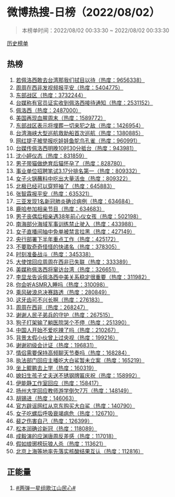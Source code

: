 <h1>
微博热搜-日榜（2022/08/02）
</h1>
<blockquote>
<p>
本榜单时间：2022/08/02 00:33:30 ~ 2022/08/02 00:33:30
</p>
</blockquote>
<p>
<a href="https://github.com/daifee/weibo-hot-search/tree/main/archives/daily">历史榜单</a>
</p>
<h2>
热榜
</h2>
<ol>

<li>
<a href="https://s.weibo.com/weibo?q=%23%E8%8B%A5%E4%BD%A9%E6%B4%9B%E8%A5%BF%E6%95%A2%E5%8E%BB%E5%8F%B0%E6%B9%BE%E9%82%A3%E6%88%91%E4%BB%AC%E6%8B%AD%E7%9B%AE%E4%BB%A5%E5%BE%85%23" target="weibo">
若佩洛西敢去台湾那我们拭目以待（热度：9656338）
</a>
</li>

<li>
<a href="https://s.weibo.com/weibo?q=%23%E5%91%A8%E5%91%A8%E5%9C%A8%E8%A5%BF%E9%9D%9E%E5%8F%91%E8%A7%86%E9%A2%91%E6%8A%A5%E5%B9%B3%E5%AE%89%23" target="weibo">
周周在西非发视频报平安（热度：5404775）
</a>
</li>

<li>
<a href="https://s.weibo.com/weibo?q=%23%E4%B8%9C%E9%83%A8%E6%88%98%E5%8C%BA%23" target="weibo">
东部战区（热度：3732244）
</a>
</li>

<li>
<a href="https://s.weibo.com/weibo?q=%23%E5%8F%B0%E5%AA%92%E7%A7%B0%E6%9C%89%E5%AE%98%E5%91%98%E8%AF%81%E5%AE%9E%E6%94%B6%E5%88%B0%E4%BD%A9%E6%B4%9B%E8%A5%BF%E6%8E%A5%E5%BE%85%E9%80%9A%E7%9F%A5%23" target="weibo">
台媒称有官员证实收到佩洛西接待通知（热度：2531152）
</a>
</li>

<li>
<a href="https://s.weibo.com/weibo?q=%23%E4%BD%A9%E6%B4%9B%E8%A5%BF%23" target="weibo">
佩洛西（热度：2487000）
</a>
</li>

<li>
<a href="https://s.weibo.com/weibo?q=%23%E7%BE%8E%E5%9B%BD%E5%86%8D%E7%8E%B0%E8%A1%80%E8%85%A5%E5%91%A8%E6%9C%AB%23" target="weibo">
美国再现血腥周末（热度：1589772）
</a>
</li>

<li>
<a href="https://s.weibo.com/weibo?q=%23%E4%B8%9C%E9%83%A8%E6%88%98%E5%8C%BA%E8%A1%A8%E7%A4%BA%E5%B0%86%E5%9F%8B%E8%91%AC%E4%B8%80%E5%88%87%E6%9D%A5%E7%8A%AF%E4%B9%8B%E6%95%8C%23" target="weibo">
东部战区表示将埋葬一切来犯之敌（热度：1426954）
</a>
</li>

<li>
<a href="https://s.weibo.com/weibo?q=%23%E5%8F%B0%E6%B9%BE%E6%B5%B7%E5%B3%A1%E5%A4%A7%E5%9E%8B%E5%B7%A1%E8%88%AA%E6%95%91%E5%8A%A9%E8%88%B9%E9%A6%96%E6%AC%A1%E5%B7%A1%E8%88%AA%23" target="weibo">
台湾海峡大型巡航救助船首次巡航（热度：1380885）
</a>
</li>

<li>
<a href="https://s.weibo.com/weibo?q=%23%E7%BD%91%E7%BA%A2%E6%8F%90%E5%AD%90%E8%A2%AB%E4%B8%BE%E6%8A%A5%E5%90%83%E5%A8%83%E5%A8%83%E9%B1%BC%E9%B8%B5%E9%B8%9F%E5%AD%94%E9%9B%80%23" target="weibo">
网红提子被举报吃娃娃鱼鸵鸟孔雀（热度：960991）
</a>
</li>

<li>
<a href="https://s.weibo.com/weibo?q=%23%E5%8F%B0%E5%AA%92%E4%BC%A0%E4%BD%A9%E6%B4%9B%E8%A5%BF%E6%98%8E%E6%99%9A10%E6%97%B630%E5%88%86%E6%8A%B5%E5%8F%B0%23" target="weibo">
台媒传佩洛西明晚10时30分抵台（热度：943981）
</a>
</li>

<li>
<a href="https://s.weibo.com/weibo?q=%23%E6%B2%88%E5%B0%8F%E5%A9%B7%E4%BB%AA%E6%80%81%23" target="weibo">
沈小婷仪态（热度：831859）
</a>
</li>

<li>
<a href="https://s.weibo.com/weibo?q=%23%E7%94%B7%E5%AD%90%E5%B8%A6%E7%8C%AB%E5%81%9A%E7%BB%9D%E8%82%B2%E5%90%8E%E7%8C%AB%E6%80%80%E5%AD%95%E4%BA%86%23" target="weibo">
男子带猫做绝育后猫怀孕了（热度：828780）
</a>
</li>

<li>
<a href="https://s.weibo.com/weibo?q=%23%E4%BA%8B%E4%B8%9A%E5%8D%95%E4%BD%8D%E6%8B%9B%E8%81%98%E7%AC%94%E8%AF%953.17%E5%88%86%E6%8E%92%E5%90%8D%E7%AC%AC%E4%B8%80%23" target="weibo">
事业单位招聘笔试3.17分排名第一（热度：809332）
</a>
</li>

<li>
<a href="https://s.weibo.com/weibo?q=%23%E5%A5%B3%E5%AD%90%E7%81%AB%E9%94%85%E8%98%B8%E6%96%99%E4%B8%AD%E5%90%83%E5%87%BA%E5%A4%A7%E9%87%8F%E6%B4%BB%E8%99%AB%23" target="weibo">
女子火锅蘸料中吃出大量活虫（热度：809322）
</a>
</li>

<li>
<a href="https://s.weibo.com/weibo?q=%23%E5%8C%97%E6%9E%81%E5%B7%B2%E7%BB%8F%E5%8F%AF%E4%BB%A5%E7%A9%BF%E7%9F%AD%E8%A2%96%E4%BA%86%23" target="weibo">
北极已经可以穿短袖了（热度：645883）
</a>
</li>

<li>
<a href="https://s.weibo.com/weibo?q=%23%E5%BC%A0%E6%99%BA%E9%9C%96%E6%8A%A5%E5%B9%B3%E5%AE%89%23" target="weibo">
张智霖报平安（热度：635321）
</a>
</li>

<li>
<a href="https://s.weibo.com/weibo?q=%23%E4%B8%89%E4%BA%9A%E5%8F%91%E7%8E%B01%E5%90%8D%E6%96%B0%E5%86%A0%E8%82%BA%E7%82%8E%E7%A1%AE%E8%AF%8A%E7%97%85%E4%BE%8B%23" target="weibo">
三亚发现1名新冠肺炎确诊病例（热度：634684）
</a>
</li>

<li>
<a href="https://s.weibo.com/weibo?q=%23%E9%B9%BF%E5%93%88%E5%8F%82%E5%8A%A0%E7%9B%B8%E4%BA%B2%E8%8A%82%E7%9B%AE%23" target="weibo">
鹿哈参加相亲节目（热度：634683）
</a>
</li>

<li>
<a href="https://s.weibo.com/weibo?q=%23%E7%94%B7%E5%AD%90%E4%B8%A7%E5%81%B6%E5%90%8E%E7%9B%B8%E4%BA%B2%E9%81%8738%E5%B9%B4%E5%89%8D%E5%BF%83%E4%BB%AA%E5%A5%B3%E5%AD%A9%23" target="weibo">
男子丧偶后相亲遇38年前心仪女孩（热度：502198）
</a>
</li>

<li>
<a href="https://s.weibo.com/weibo?q=%23%E5%8D%97%E6%B5%B7%E9%83%A8%E5%88%86%E6%B5%B7%E5%9F%9F%E5%86%9B%E4%BA%8B%E8%AE%AD%E7%BB%83%E7%A6%81%E6%AD%A2%E9%A9%B6%E5%85%A5%23" target="weibo">
南海部分海域军事训练禁止驶入（热度：433988）
</a>
</li>

<li>
<a href="https://s.weibo.com/weibo?q=%23%E5%A5%B3%E5%AD%90%E7%9B%B4%E6%92%AD%E9%97%B4%E6%8A%BD%E4%B8%AD%E5%85%8D%E5%8D%95%E8%A2%AB%E7%A6%81%E8%A8%80%E6%8B%89%E9%BB%91%23" target="weibo">
女子直播间抽中免单被禁言拉黑（热度：427149）
</a>
</li>

<li>
<a href="https://s.weibo.com/weibo?q=%23%E5%A4%AE%E8%A1%8C%E9%83%A8%E7%BD%B2%E4%B8%8B%E5%8D%8A%E5%B9%B4%E9%87%8D%E7%82%B9%E5%B7%A5%E4%BD%9C%23" target="weibo">
央行部署下半年重点工作（热度：425172）
</a>
</li>

<li>
<a href="https://s.weibo.com/weibo?q=%23%E4%B8%8D%E8%A6%81%E5%8F%96%E5%A5%87%E5%A5%87%E6%80%AA%E6%80%AA%E7%9A%84%E5%BF%AB%E9%80%92%E5%90%8D%23" target="weibo">
不要取奇奇怪怪的快递名（热度：378305）
</a>
</li>

<li>
<a href="https://s.weibo.com/weibo?q=%23%E6%97%B6%E5%88%BB%E5%87%86%E5%A4%87%E6%88%98%E6%96%97%23" target="weibo">
时刻准备战斗（热度：345338）
</a>
</li>

<li>
<a href="https://s.weibo.com/weibo?q=%23%E5%A4%A7%E4%BD%BF%E9%A6%86%E5%9B%9E%E5%BA%94%E5%91%A8%E5%91%A8%E5%9C%A8%E8%A5%BF%E9%9D%9E%E5%B7%B2%E5%A4%B1%E8%81%94%23" target="weibo">
大使馆回应周周在西非已失联（热度：333389）
</a>
</li>

<li>
<a href="https://s.weibo.com/weibo?q=%23%E7%BE%8E%E5%AA%92%E7%A7%B0%E4%BD%A9%E6%B4%9B%E8%A5%BF%E5%B0%86%E7%AA%9C%E8%AE%BF%E5%8F%B0%E6%B9%BE%23" target="weibo">
美媒称佩洛西将窜访台湾（热度：326651）
</a>
</li>

<li>
<a href="https://s.weibo.com/weibo?q=%23%E6%9D%8E%E6%98%BE%E9%BE%99%E5%91%8A%E8%AF%89%E4%BD%A9%E6%B4%9B%E8%A5%BF%E4%B8%AD%E7%BE%8E%E5%85%B3%E7%B3%BB%E7%A8%B3%E5%AE%9A%E5%BE%88%E9%87%8D%E8%A6%81%23" target="weibo">
李显龙告诉佩洛西中美关系稳定很重要（热度：311982）
</a>
</li>

<li>
<a href="https://s.weibo.com/weibo?q=%23%E4%BD%A0%E4%BC%9A%E5%90%ACASMR%E5%85%A5%E7%9D%A1%E5%90%97%23" target="weibo">
你会听ASMR入睡吗（热度：310098）
</a>
</li>

<li>
<a href="https://s.weibo.com/weibo?q=%23%E4%B9%98%E9%A3%8E%E7%A0%B4%E6%B5%AA%E6%80%BB%E5%86%B3%E8%B5%9B%E8%B7%AF%E9%80%8F%23" target="weibo">
乘风破浪总决赛路透（热度：280849）
</a>
</li>

<li>
<a href="https://s.weibo.com/weibo?q=%23%E8%BF%99%E7%89%99%E9%BD%BF%E5%8F%AF%E4%B8%8D%E5%85%B4%E9%95%BF%E5%95%8A%23" target="weibo">
这牙齿可不兴长啊（热度：276183）
</a>
</li>

<li>
<a href="https://s.weibo.com/weibo?q=%23%E5%91%A8%E5%91%A8%E5%9C%A8%E8%A5%BF%E9%9D%9E%23" target="weibo">
周周在西非（热度：268247）
</a>
</li>

<li>
<a href="https://s.weibo.com/weibo?q=%23%E8%B0%A2%E8%B0%A2%E4%BA%BA%E6%B0%91%E5%AD%90%E5%BC%9F%E5%85%B5%E7%9A%84%E5%AE%88%E6%8A%A4%23" target="weibo">
谢谢人民子弟兵的守护（热度：267515）
</a>
</li>

<li>
<a href="https://s.weibo.com/weibo?q=%23%E7%8B%97%E5%AD%90%E6%89%93%E6%9E%B6%E8%BE%93%E4%BA%86%E8%BA%BA%E5%8C%BB%E9%99%A2%E5%93%AD%E4%B8%AA%E4%B8%8D%E5%81%9C%23" target="weibo">
狗子打架输了躺医院哭个不停（热度：251390）
</a>
</li>

<li>
<a href="https://s.weibo.com/weibo?q=%23%E4%B8%AD%E5%9B%BD%E4%BA%BA%E5%BC%80%E5%A7%8B%E4%B8%8D%E7%88%B1%E5%90%83%E8%BE%A3%E4%BA%86%E5%90%97%23" target="weibo">
中国人开始不爱吃辣了吗（热度：210267）
</a>
</li>

<li>
<a href="https://s.weibo.com/weibo?q=%23%E8%83%8C%E6%99%AF%E5%A4%AA%E5%81%87%E5%B0%8F%E4%BC%99%E6%9B%BE%E4%B8%8A%E8%BF%87%E5%A4%AE%E8%A7%86%23" target="weibo">
背景太假小伙曾上过央视（热度：199216）
</a>
</li>

<li>
<a href="https://s.weibo.com/weibo?q=%23%E8%B0%A2%E8%B0%A2%E5%88%9D%E7%BA%A7%E4%BC%9A%E8%AE%A1%E8%AF%81%23" target="weibo">
谢谢初级会计证（热度：196831）
</a>
</li>

<li>
<a href="https://s.weibo.com/weibo?q=%23%E6%83%85%E4%BE%A3%E9%9C%80%E8%A6%81%E4%BF%9D%E6%8C%81%E9%AB%98%E9%A2%91%E8%81%8A%E5%A4%A9%E8%8A%82%E5%A5%8F%E5%90%97%23" target="weibo">
情侣需要保持高频聊天节奏吗（热度：168284）
</a>
</li>

<li>
<a href="https://s.weibo.com/weibo?q=%23%E6%89%A7%E6%B3%95%E9%83%A8%E9%97%A8%E5%9B%9E%E5%BA%94%E4%B8%BB%E6%92%AD%E5%90%83%E5%A4%A7%E7%99%BD%E9%B2%A8%E6%9A%82%E6%9C%AA%E7%AB%8B%E6%A1%88%23" target="weibo">
执法部门回应主播吃大白鲨暂未立案（热度：165219）
</a>
</li>

<li>
<a href="https://s.weibo.com/weibo?q=%23%E5%9D%90%E4%B8%8A%E9%B2%B2%E9%B9%8F%E5%8E%BB%E4%B8%8A%E5%AD%A6%23" target="weibo">
坐上鲲鹏去上学（热度：160319）
</a>
</li>

<li>
<a href="https://s.weibo.com/weibo?q=%23%E5%AA%B3%E5%A6%87%E7%94%9F%E5%AD%A9%E5%AD%90%E4%B8%88%E5%A4%AB%E9%80%81%E4%B8%8D%E9%94%88%E9%92%A2%E7%89%8C%E5%8C%BE%E5%BA%86%E7%A5%9D%23" target="weibo">
媳妇生孩子丈夫送不锈钢牌匾庆祝（热度：158992）
</a>
</li>

<li>
<a href="https://s.weibo.com/weibo?q=%23%E4%BC%8A%E8%83%BD%E9%9D%99%E5%B7%A5%E4%BD%9C%E5%AE%A4%E5%9B%9E%E5%BA%94%23" target="weibo">
伊能静工作室回应（热度：158417）
</a>
</li>

<li>
<a href="https://s.weibo.com/weibo?q=%23%E6%89%AC%E5%B7%9E%E5%A4%A7%E5%AD%A6%E5%9B%9E%E5%BA%94%E6%95%99%E5%B8%88%E6%B8%B8%E5%AD%A6%E5%80%92%E6%AC%A07%E4%B8%87%23" target="weibo">
扬州大学回应教师游学倒欠7万（热度：148149）
</a>
</li>

<li>
<a href="https://s.weibo.com/weibo?q=%23%E8%83%A1%E9%94%A1%E8%BF%9B%23" target="weibo">
胡锡进（热度：146063）
</a>
</li>

<li>
<a href="https://s.weibo.com/weibo?q=%23%E5%AE%98%E6%96%B9%E8%BE%9F%E8%B0%A3%E7%BD%91%E7%BA%A2%E4%BB%8E%E4%BA%AC%E4%B8%9C%E8%B4%AD%E4%B9%B0%E5%A4%A7%E7%99%BD%E9%B2%A8%23" target="weibo">
官方辟谣网红从京东购买大白鲨（热度：140790）
</a>
</li>

<li>
<a href="https://s.weibo.com/weibo?q=%23%E5%A5%B3%E5%AD%90%E5%90%83%E8%9E%BA%E5%90%8E%E5%91%BC%E5%90%B8%E8%A1%B0%E7%AB%AD%E7%97%85%E5%8D%B1%23" target="weibo">
女子吃螺后呼吸衰竭病危（热度：126710）
</a>
</li>

<li>
<a href="https://s.weibo.com/weibo?q=%23%E8%A3%B4%E4%B9%8B%E4%BC%A4%E5%AE%B3%E8%87%AA%E5%B7%B1%23" target="weibo">
裴之伤害自己（热度：126399）
</a>
</li>

<li>
<a href="https://s.weibo.com/weibo?q=%23%E6%9D%BE%E6%9C%AC%E6%B6%A6%E7%A1%AE%E8%AF%8A%E6%96%B0%E5%86%A0%23" target="weibo">
松本润确诊新冠（热度：118089）
</a>
</li>

<li>
<a href="https://s.weibo.com/weibo?q=%23%E6%88%90%E6%AF%85%E6%BC%94%E7%9A%84%E5%BA%94%E6%B8%8A%E5%94%90%E5%91%A8%E5%8F%8D%E5%B7%AE%E6%84%9F%23" target="weibo">
成毅演的应渊唐周反差感（热度：117018）
</a>
</li>

<li>
<a href="https://s.weibo.com/weibo?q=%23%E5%81%87%E5%A6%82%E7%90%85%E7%90%8A%E6%A6%9C%E7%8E%A9%E7%8B%BC%E4%BA%BA%E6%9D%80%23" target="weibo">
假如琅琊榜玩狼人杀（热度：113621）
</a>
</li>

<li>
<a href="https://s.weibo.com/weibo?q=%23%E5%8C%97%E4%BA%AC%E4%B8%8A%E6%B5%B7%E7%AD%89%E5%9C%B0%E7%8E%87%E5%85%88%E8%90%BD%E5%AE%9E%E6%A0%B8%E9%85%B8%E7%BB%93%E6%9E%9C%E4%BA%92%E8%AE%A4%23" target="weibo">
北京上海等地率先落实核酸结果互认（热度：112816）
</a>
</li>

</ol>
<h2>
正能量
</h2>
<ol>

<li>
<a href="https://s.weibo.com/weibo?q=%23%23%E4%B8%A4%E5%BC%B9%E4%B8%80%E6%98%9F%E7%BB%84%E6%AD%8C%E6%B1%9F%E5%B1%B1%E6%B0%91%E5%BF%83%23%23" target="weibo">
#两弹一星组歌江山民心#
</a>
</li>

</ol>